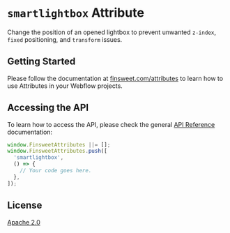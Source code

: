 # `smartlightbox` Attribute

Change the position of an opened lightbox to prevent unwanted `z-index`, `fixed` positioning, and `transform` issues.

## Getting Started

Please follow the documentation at [finsweet.com/attributes](https://www.finsweet.com/attributes) to learn how to use Attributes in your Webflow projects.

## Accessing the API

To learn how to access the API, please check the general [API Reference](../attributes/README.md#api-reference) documentation:

```javascript
window.FinsweetAttributes ||= [];
window.FinsweetAttributes.push([
  'smartlightbox',
  () => {
    // Your code goes here.
  },
]);
```

## License

[Apache 2.0](../../LICENSE.md)
